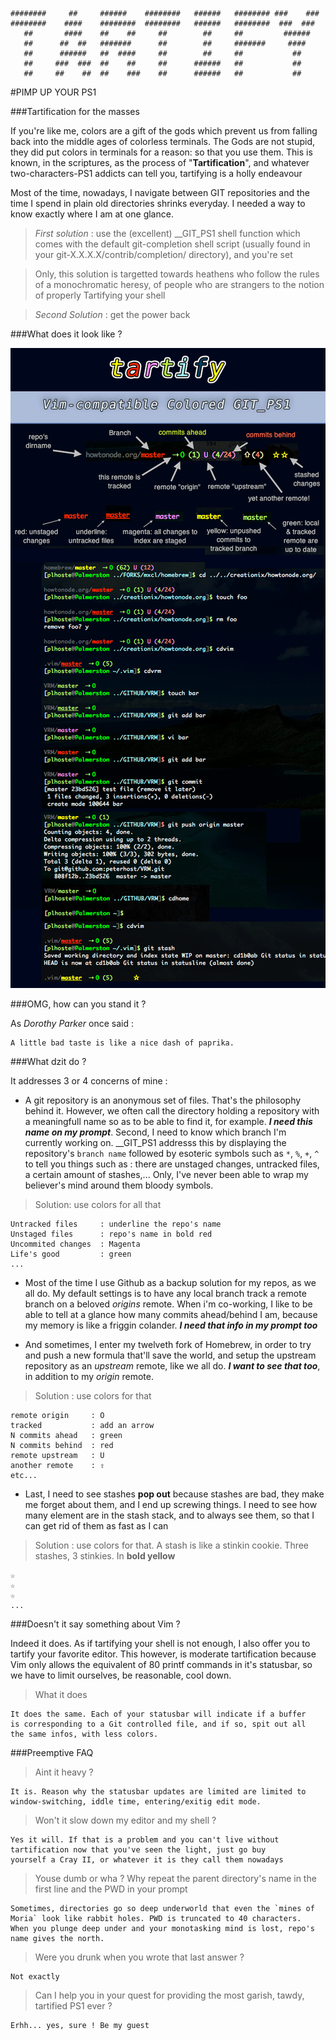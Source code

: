     ########     ##     ######    ########   ######   ######## ###    ###
    ########    ####    ########  ########   ######   ########  ###  ### 
       ##       ####    ##    ##     ##        ##     ##         ######  
       ##      ##  ##   #######      ##        ##     #######     ####   
       ##      ######   ##  ####     ##        ##     ##           ##    
       ##     ###  ###  ##    ##     ##      ######   ##           ##    
       ##     ##    ##  ##    ###    ##      ######   ##           ##    


#PIMP UP YOUR PS1

###Tartification for the masses

If you're like me, colors are a gift of the gods which prevent us from
falling back into the middle ages of colorless terminals. The Gods are
not stupid, they did put colors in terminals for a reason: so that you
use them.  This is known, in the scriptures, as the process of
"**Tartification**", and whatever two-characters-PS1 addicts can tell you,
tartifying is a holly endeavour

Most of the time, nowadays, I navigate between GIT repositories and the
time I spend in plain old directories shrinks everyday. I needed a way
to know exactly where I am at one glance. 

>*First solution* : use the (excellent) __GIT_PS1 shell function which
>comes with the default git-completion shell script (usually found in
>your git-X.X.X.X/contrib/completion/ directory), and you're set

>Only, this solution is targetted towards heathens who follow the rules
>of a monochromatic heresy, of people who are strangers to the notion of
>properly Tartifying your shell

>*Second Solution* : get the power back


###What does it look like ?

![Tartify, give some colors to your GIT_PS1](https://github.com/peterhost/tartify/blob/master/img/tartify-shell.png?raw=true "Tartify : Optional title")

###OMG, how can you stand it ?

As *Dorothy Parker* once said :

    A little bad taste is like a nice dash of paprika.


###What dzit do ?

It addresses 3 or 4 concerns of mine :

* A git repository is an anonymous set of files. That's the
  philosophy behind it. However, we often call the directory holding
  a repository with a meaningfull name so as to be able to find it,
  for example. ***I need this name on my prompt***. Second, I need to
  know which branch I'm currently working on.  __GIT_PS1 addresss this
  by displaying the repository's `branch name` followed by esoteric
  symbols such as `*`, `%`, `+`, `^` to tell you things
  such as : there are unstaged changes, untracked files, a certain
  amount of stashes,... Only, I've never been able to wrap my believer's
  mind around them bloody symbols.


>Solution: use colors for all that

    Untracked files     : underline the repo's name
    Unstaged files      : repo's name in bold red
    Uncommited changes  : Magenta
    Life's good         : green
    ...

* Most of the time I use Github as a backup solution for my repos, as we
  all do. My default settings is to have any local branch track a remote
  branch on a beloved *origins* remote. When i'm co-working, I like to
  be able to tell at a glance how many commits ahead/behind I am,
  because my memory is like a friggin colander. ***I need that info in
  my prompt too***

* And sometimes, I enter my twelveth fork of Homebrew, in order to try
  and push a new formula that'll save the world, and setup the upstream
  repository as an *upstream* remote, like we all do. ***I want to
  see that too***, in addition to my *origin* remote.

>Solution : use colors for that

    remote origin     : O
    tracked           : add an arrow
    N commits ahead   : green
    N commits behind  : red
    remote upstream   : U
    another remote    : ⇧
    etc...

* Last, I need to see stashes **pop out** because stashes are bad, they
  make me forget about them, and I end up screwing things. I need to see
  how many element are in the stash stack, and to always see them, so
  that I can get rid of them as fast as I can

>Solution : use colors for that. A stash is like a stinkin cookie. Three
>stashes, 3 stinkies. In **bold yellow**

    ☆
    ☆
    ☆
    ...

###Doesn't it say something about Vim ?

Indeed it does. As if tartifying your shell is not enough, I also offer
you to tartify your favorite editor. This however, is moderate
tartification because Vim only allows the equivalent of 80 printf
commands in it's statusbar, so we have to limit ourselves, be
reasonable, cool down.

>What it does

    It does the same. Each of your statusbar will indicate if a buffer
    is corresponding to a Git controlled file, and if so, spit out all
    the same infos, with less colors.


###Preemptive FAQ

>Aint it heavy ?

    It is. Reason why the statusbar updates are limited are limited to
    window-switching, iddle time, entering/exitig edit mode.

>Won't it slow down my editor and my shell ?

    Yes it will. If that is a problem and you can't live without
    tartification now that you've seen the light, just go buy
    yourself a Cray II, or whatever it is they call them nowadays

>Youse dumb or wha ? Why repeat the parent directory's name in the first
>line and the PWD in your prompt

    Sometimes, directories go so deep underworld that even the `mines of
    Moria` look like rabbit holes. PWD is truncated to 40 characters.
    When you plunge deep under and your monotasking mind is lost, repo's
    name gives the north.

>Were you drunk when you wrote that last answer ?

    Not exactly

>Can I help you in your quest for providing the most garish, tawdy,
>tartified PS1 ever ?

    Erhh... yes, sure ! Be my guest
